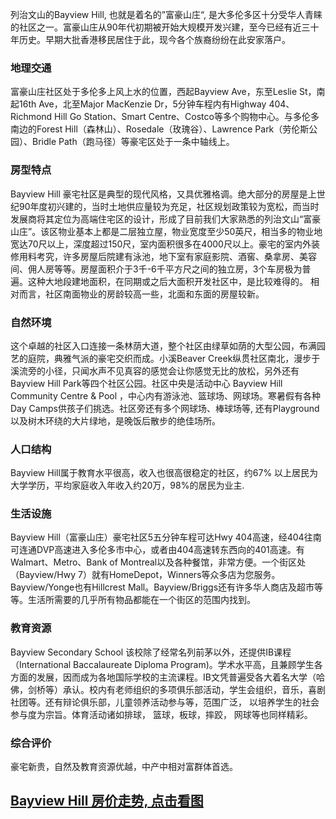 
列治文山的Bayview Hill, 也就是着名的”富豪山庄“, 是大多伦多区十分受华人青睐的社区之一。富豪山庄从90年代初期被开始大规模开发兴建，至今已经有近三十年历史。早期大批香港移民居住于此，现今各个族裔纷纷在此安家落户。

### 地理交通

富豪山庄社区处于多伦多上风上水的位置，西起Bayview Ave，东至Leslie St，南起16th Ave，北至Major MacKenzie Dr，5分钟车程内有Highway 404、Richmond Hill Go Station、Smart Centre、Costco等多个购物中心。与多伦多南边的Forest Hill（森林山）、Rosedale（玫瑰谷）、Lawrence Park（劳伦斯公园）、Bridle Path（跑马径）等豪宅区处于一条中轴线上。

### 房型特点

Bayview Hill 豪宅社区是典型的现代风格，又具优雅格调。绝大部分的房屋是上世纪90年度初兴建的，当时土地供应量较为充足，社区规划政策较为宽松，而当时发展商将其定位为高端住宅区的设计，形成了目前我们大家熟悉的列治文山“富豪山庄”。该区物业基本上都是二层独立屋，物业宽度至少50英尺，相当多的物业地宽达70尺以上，深度超过150尺，室内面积很多在4000尺以上。豪宅的室内外装修用料考究，许多房屋后院建有泳池，地下室有家庭影院、酒窖、桑拿房、美容间、佣人房等等。房屋面积介于3千-6千平方尺之间的独立房，3个车房极为普遍。这种大地段建地面积，在同期或之后大面积开发社区中，是比较难得的。 相对而言，社区南面物业的房龄较高一些，北面和东面的房屋较新。

### 自然环境

这个卓越的社区入口连接一条林荫大道，整个社区由绿草如荫的大型公园，布满园艺的庭院，典雅气派的豪宅交织而成。小溪Beaver Creek纵贯社区南北，漫步于溪流旁的小径，只闻水声不见真容的感觉会让你感觉无比的放松，另外还有Bayview Hill Park等四个社区公园。社区中央是活动中心 Bayview Hill Community Centre & Pool ，中心内有游泳池、篮球场、网球场。寒暑假有各种Day Camps供孩子们挑选。社区旁还有多个网球场、棒球场等, 还有Playground以及树木环绕的大片绿地，是晚饭后散步的绝佳场所。

### 人口结构

Bayview Hill属于教育水平很高，收入也很高很稳定的社区，约67% 以上居民为大学学历，平均家庭收入年收入约20万，98%的居民为业主.

### 生活设施

Bayview Hill（富豪山庄）豪宅社区5五分钟车程可达Hwy 404高速，经404往南可连通DVP高速进入多伦多市中心，或者由404高速转东西向的401高速。有Walmart、Metro、Bank of Montreal以及各种餐馆，非常方便。一个街区处（Bayview/Hwy 7）就有HomeDepot，Winners等众多店为您服务。Bayview/Yonge也有Hillcrest Mall。Bayview/Briggs还有许多华人商店及超市等等。生活所需要的几乎所有物品都能在一个街区的范围内找到。

### 教育资源

Bayview Secondary School 该校除了经常名列前茅以外，还提供IB课程（International Baccalaureate Diploma Program)。学术水平高，且兼顾学生各方面的发展，因而成为各地国际学校的主流课程。IB文凭普遍受各大着名大学（哈佛，剑桥等）承认。校内有老师组织的多项俱乐部活动，学生会组织，音乐，喜剧社团等。还有辩论俱乐部，儿童领养活动参与等，范围广泛， 以培养学生的社会参与度为宗旨。体育活动诸如排球， 篮球，板球，摔跤， 网球等也同样精彩。

### 综合评价

豪宅新贵，自然及教育资源优越，中产中相对富群体首选。

## [Bayview Hill 房价走势, 点击看图](https://richmond-hill.listing.ca/bayview-hill/real-estate-price-history.htm)
